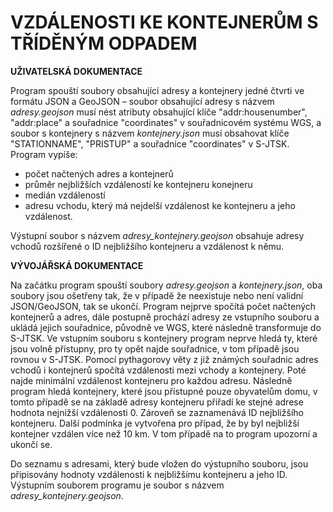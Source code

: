 # **VZDÁLENOSTI KE KONTEJNERŮM S TŘÍDĚNÝM ODPADEM**

**UŽIVATELSKÁ DOKUMENTACE**

Program spouští soubory obsahující adresy a kontejnery jedné čtvrti ve formátu JSON a GeoJSON – soubor obsahující adresy s názvem *adresy.geojson* musí nést atributy obsahující klíče "addr:housenumber", "addr:place" a souřadnice "coordinates" v souřadnicovém systému WGS, a soubor s kontejnery s názvem *kontejnery.json*  musí obsahovat klíče "STATIONNAME", "PRISTUP" a souřadnice "coordinates" v S-JTSK.
Program vypíše:
- počet načtených adres a kontejnerů
- průměr nejbližších vzdáleností ke kontejneru konejneru
- medián vzdáleností
- adresu vchodu, který má nejdelší vzdálenost ke kontejneru a jeho vzdálenost.

Výstupní soubor s názvem *adresy_kontejnery.geojson* obsahuje adresy vchodů rozšířené o ID nejbližšího kontejneru a vzdálenost k němu.


**VÝVOJÁŘSKÁ DOKUMENTACE**

Na začátku program spouští soubory *adresy.geojson* a *kontejnery.json*, oba soubory jsou ošetřeny tak, že v případě že neexistuje nebo není validní JSON/GeoJSON, tak se ukončí. 
Program nejprve spočítá počet načtených kontejnerů a adres, dále postupně prochází adresy ze vstupního souboru a ukládá jejich souřadnice, původně ve WGS, které následně transformuje do S-JTSK. Ve vstupním souboru s kontejnery program neprve hledá ty, které jsou volně přístupny, pro ty opět najde souřadnice, v tom případě jsou rovnou v S-JTSK. Pomocí pythagorovy věty z již známých souřadnic adres vchodů i kontejnerů spočítá vzdálenosti mezi vchody a kontejnery. Poté najde minimální vzdálenost kontejneru pro každou adresu. Následně program hledá kontejnery, které jsou přístupné pouze obyvatelům domu, v tomto případě se na základě adresy kontejneru přiřadí ke stejné adrese hodnota nejnižší vzdálenosti 0. Zároveň se zaznamenává ID nejbližšího kontejneru.
Další podmínka je vytvořena pro případ, že by byl nejbližší kontejner vzdálen více než 10 km. V tom případě na to program upozorní a ukončí se.

Do seznamu s adresami, který bude vložen do výstupního souboru, jsou připisovány hodnoty vzdálenosti k nejbližšímu kontejneru a jeho ID.
Výstupním souborem programu je soubor s názvem *adresy_kontejnery.geojson*.
